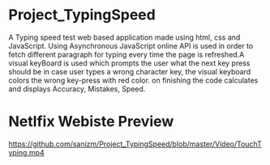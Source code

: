 # Project_TypingSpeed
A Typing speed test web based application made using html, css and JavaScript. Using Asynchronous JavaScript online API is used in order to fetch different paragraph for typing 
every time the page is refreshed.A visual keyBoard is used which prompts the user what the next key press should be in case user types a wrong character key, the visual keyboard 
colors the wrong key-press with red color.  on finishing the code calculates and displays Accuracy, Mistakes, Speed.

# Netlfix Webiste Preview
https://github.com/sanizm/Project_TypingSpeed/blob/master/Video/TouchTyping.mp4
